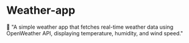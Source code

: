 # Weather-app
📝 "A simple weather app that fetches real-time weather data using OpenWeather API, displaying temperature, humidity, and wind speed."
